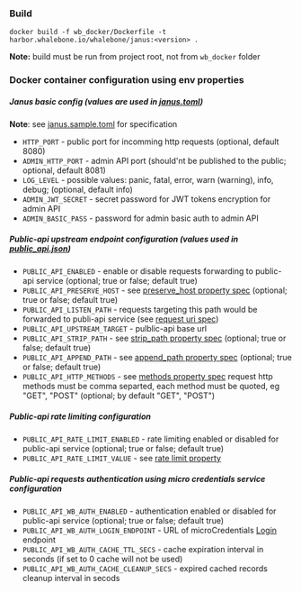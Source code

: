 ### Build
`docker build -f wb_docker/Dockerfile -t harbor.whalebone.io/whalebone/janus:<version> .`

**Note:** build must be run from project root, not from `wb_docker` folder

### Docker container configuration using env properties

##### Janus basic config (values are used in [janus.toml](janus.toml))
**Note**: see [janus.sample.toml](../janus.sample.toml) for specification

- `HTTP_PORT` - public port for incomming http requests (optional, default 8080)
- `ADMIN_HTTP_PORT` - admin API port (should'nt be published to the public; optional, default 8081)
- `LOG_LEVEL` - possible values: panic, fatal, error, warn (warning), info, debug; (optional, default info)
- `ADMIN_JWT_SECRET` - secret password for JWT tokens encryption for admin API
- `ADMIN_BASIC_PASS` - password for admin basic auth to admin API

##### Public-api upstream endpoint configuration (values used in [public\_api.json](public\_api.json))

- `PUBLIC_API_ENABLED` - enable or disable requests forwarding to public-api service (optional; true or false; default true)
- `PUBLIC_API_PRESERVE_HOST` - see [preserve_host property spec](../docs/proxy/preserve_host_property.md) (optional; true or false; default true)
- `PUBLIC_API_LISTEN_PATH` - requests targeting this path would be forwarded to publi-api service (see [request uri spec](../docs/proxy/request_uri.md))
- `PUBLIC_API_UPSTREAM_TARGET` - pulblic-api base url
- `PUBLIC_API_STRIP_PATH` - see [strip_path property spec](../docs/proxy/strip_uri_property.md) (optional; true or false; default true)
- `PUBLIC_API_APPEND_PATH` - see [append_path property spec](../docs/proxy/append_uri_property.md) (optional; true or false; default true)
- `PUBLIC_API_HTTP_METHODS` - see [methods property spec](../docs/proxy/request_http_method.md) request http methods must be comma separted, each method must be quoted, eg "GET", "POST" (optional; by default "GET", "POST")

##### Public-api rate limiting configuration

- `PUBLIC_API_RATE_LIMIT_ENABLED` - rate limiting enabled or disabled for public-api service (optional; true or false; default true)
- `PUBLIC_API_RATE_LIMIT_VALUE` - see [rate limit property](../docs/plugins/rate_limit.md)

##### Public-api requests authentication using micro credentials service configuration

- `PUBLIC_API_WB_AUTH_ENABLED` - authentication enabled or disabled for public-api service (optional; true or false; default true)
- `PUBLIC_API_WB_AUTH_LOGIN_ENDPOINT` - URL of microCredentials [Login](https://app.swaggerhub.com/apis-docs/whalebone/microCredentials/1.0.0#/Credentials/post_login) endpoint
- `PUBLIC_API_WB_AUTH_CACHE_TTL_SECS` - cache expiration interval in seconds (if set to 0 cache will not be used)
- `PUBLIC_API_WB_AUTH_CACHE_CLEANUP_SECS` - expired cached records cleanup interval in secods
